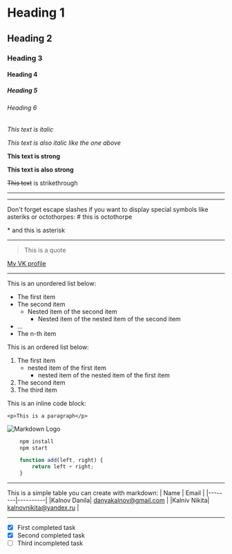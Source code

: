 <!-- Headings -->
# Heading 1
## Heading 2
### Heading 3
#### Heading 4
##### Heading 5
###### Heading 6

<!-- Italic text -->
*This text is italic*

_This text is also italic like the one above_

<!-- Bolded text -->
**This text is strong**

__This text is also strong__

<!-- Strikethrough text -->
~~This text~~ is strikethrough

<!-- Horizontal rule (separator) -->

---
___

<!-- Escapes -->
Don't forget escape slashes if you want to display special symbols like asteriks or octothorpes:
\# this is octothorpe

\* and this is asterisk

---

<!-- Blockquote -->
> This is a quote

<!-- Links -->
[My VK profile](https://vk.com/danyakalnov "This is my profile in VK social network")

---

<!-- Unordered lists -->

This is an unordered list below:
* The first item
* The second item
    * Nested item of the second item
        * Nested item of the nested item of the second item
* ...
* The n-th item

<!-- Ordered list -->
This is an ordered list below:
1. The first item 
    - nested item of the first item
        - nested item of the nested item of the first item
2. The second item
3. The third item

<!-- Inline code block -->
This is an inline code block:

`<p>This is a paragraph</p>`

<!-- Image -->
![Markdown Logo](https://markdown-here.com/img/icon256.png)

<!-- Github Markdown -->

<!-- Code blocks -->

```bash
    npm install
    npm start
```

```javascript
    function add(left, right) {
        return left + right;
    }
```

---

<!-- Tables -->
This is a simple table you can create with markdown:
| Name   | Email    |
|--------|----------|
|Kalnov Danila| danyakalnov@gmail.com |
|Kalniv Nikita| kalnovnikita@yandex.ru |

---

<!-- Taks Lists -->

* [x] First completed task
* [x] Second completed task
* [ ] Third incompleted task